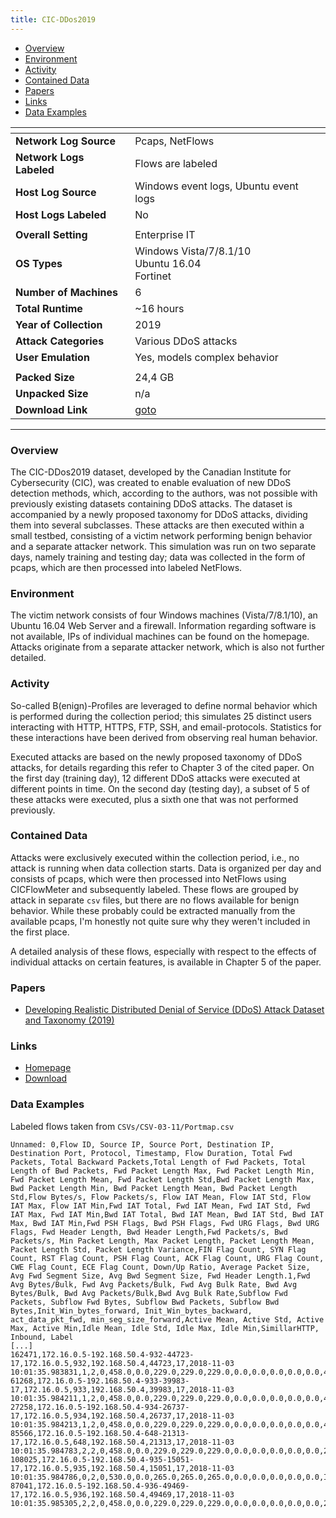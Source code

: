 ```yaml
---
title: CIC-DDos2019 
---
```


- [Overview](#overview)
- [Environment](#environment)
- [Activity](#activity)
- [Contained Data](#contained-data)
- [Papers](#papers)
- [Links](#links)
- [Data Examples](#data-examples)

| <!-- -->                 | <!-- -->                                                      |
|--------------------------|---------------------------------------------------------------|
| **Network Log Source**   | Pcaps, NetFlows                                               |
| **Network Logs Labeled** | Flows are labeled                                             |
| **Host Log Source**      | Windows event logs, Ubuntu event logs                         |
| **Host Logs Labeled**    | No                                                            |
|                          |                                                               |
| **Overall Setting**      | Enterprise IT                                                 |
| **OS Types**             | Windows Vista/7/8.1/10<br/>Ubuntu 16.04<br/>Fortinet          |
| **Number of Machines**   | 6                                                             |
| **Total Runtime**        | ~16 hours                                                     |
| **Year of Collection**   | 2019                                                          |
| **Attack Categories**    | Various DDoS attacks                                          |
| **User Emulation**       | Yes, models complex behavior                                  |
|                          |                                                               |
| **Packed Size**          | 24,4 GB                                                       |
| **Unpacked Size**        | n/a                                                           |
| **Download Link**        | [goto](http://205.174.165.80/CICDataset/CICDDoS2019/Dataset/) |

***

### Overview
The CIC-DDos2019 dataset, developed by the Canadian Institute for Cybersecurity (CIC), was created to enable evaluation of new DDoS detection methods, which, according to the authors, was not possible with previously existing datasets containing DDoS attacks.
The dataset is accompanied by a newly proposed taxonomy for DDoS attacks, dividing them into several subclasses.
These attacks are then executed within a small testbed, consisting of a victim network performing benign behavior and a separate attacker network.
This simulation was run on two separate days, namely training and testing day;
data was collected in the form of pcaps, which are then processed into labeled NetFlows.

### Environment
The victim network consists of four Windows machines (Vista/7/8.1/10), an Ubuntu 16.04 Web Server and a firewall.
Information regarding software is not available, IPs of individual machines can be found on the homepage.
Attacks originate from a separate attacker network, which is also not further detailed.

### Activity
So-called B(enign)-Profiles are leveraged to define normal behavior which is performed during the collection period;
this simulates 25 distinct users interacting with HTTP, HTTPS, FTP, SSH, and email-protocols.
Statistics for these interactions have been derived from observing real human behavior.

Executed attacks are based on the newly proposed taxonomy of DDoS attacks, for details regarding this refer to Chapter 3 of the cited paper.
On the first day (training day), 12 different DDoS attacks were executed at different points in time.
On the second day (testing day), a subset of 5 of these attacks were executed, plus a sixth one that was not performed previously.

### Contained Data
Attacks were exclusively executed within the collection period, i.e., no attack is running when data collection starts.
Data is organized per day and consists of pcaps, which were then processed into NetFlows using CICFlowMeter and subsequently labeled.
These flows are grouped by attack in separate `csv` files, but there are no flows available for benign behavior.
While these probably could be extracted manually from the available pcaps, I'm honestly not quite sure why they weren't included in the first place.

A detailed analysis of these flows, especially with respect to the effects of individual attacks on certain features, is available in Chapter 5 of the paper.

### Papers
- [Developing Realistic Distributed Denial of Service (DDoS) Attack Dataset and Taxonomy (2019)](https://doi.org/10.1109/CCST.2019.8888419)

### Links
- [Homepage](https://www.unb.ca/cic/datasets/ddos-2019.html)
- [Download](http://205.174.165.80/CICDataset/CICDDoS2019/Dataset/)

### Data Examples
Labeled flows taken from `CSVs/CSV-03-11/Portmap.csv`
```
Unnamed: 0,Flow ID, Source IP, Source Port, Destination IP, Destination Port, Protocol, Timestamp, Flow Duration, Total Fwd Packets, Total Backward Packets,Total Length of Fwd Packets, Total Length of Bwd Packets, Fwd Packet Length Max, Fwd Packet Length Min, Fwd Packet Length Mean, Fwd Packet Length Std,Bwd Packet Length Max, Bwd Packet Length Min, Bwd Packet Length Mean, Bwd Packet Length Std,Flow Bytes/s, Flow Packets/s, Flow IAT Mean, Flow IAT Std, Flow IAT Max, Flow IAT Min,Fwd IAT Total, Fwd IAT Mean, Fwd IAT Std, Fwd IAT Max, Fwd IAT Min,Bwd IAT Total, Bwd IAT Mean, Bwd IAT Std, Bwd IAT Max, Bwd IAT Min,Fwd PSH Flags, Bwd PSH Flags, Fwd URG Flags, Bwd URG Flags, Fwd Header Length, Bwd Header Length,Fwd Packets/s, Bwd Packets/s, Min Packet Length, Max Packet Length, Packet Length Mean, Packet Length Std, Packet Length Variance,FIN Flag Count, SYN Flag Count, RST Flag Count, PSH Flag Count, ACK Flag Count, URG Flag Count, CWE Flag Count, ECE Flag Count, Down/Up Ratio, Average Packet Size, Avg Fwd Segment Size, Avg Bwd Segment Size, Fwd Header Length.1,Fwd Avg Bytes/Bulk, Fwd Avg Packets/Bulk, Fwd Avg Bulk Rate, Bwd Avg Bytes/Bulk, Bwd Avg Packets/Bulk,Bwd Avg Bulk Rate,Subflow Fwd Packets, Subflow Fwd Bytes, Subflow Bwd Packets, Subflow Bwd Bytes,Init_Win_bytes_forward, Init_Win_bytes_backward, act_data_pkt_fwd, min_seg_size_forward,Active Mean, Active Std, Active Max, Active Min,Idle Mean, Idle Std, Idle Max, Idle Min,SimillarHTTP, Inbound, Label
[...]
162471,172.16.0.5-192.168.50.4-932-44723-17,172.16.0.5,932,192.168.50.4,44723,17,2018-11-03 10:01:35.983831,1,2,0,458.0,0.0,229.0,229.0,229.0,0.0,0.0,0.0,0.0,0.0,4.58E8,2000000.0,1.0,0.0,1.0,1.0,1.0,1.0,0.0,1.0,1.0,0.0,0.0,0.0,0.0,0.0,0,0,0,0,40,0,2000000.0,0.0,229.0,229.0,229.0,0.0,0.0,0,0,0,0,0,0,0,0,0.0,343.5,229.0,0.0,40,0,0,0,0,0,0,2,458,0,0,-1,-1,1,20,0.0,0.0,0.0,0.0,0.0,0.0,0.0,0.0,0,1,Portmap
61268,172.16.0.5-192.168.50.4-933-39983-17,172.16.0.5,933,192.168.50.4,39983,17,2018-11-03 10:01:35.984211,1,2,0,458.0,0.0,229.0,229.0,229.0,0.0,0.0,0.0,0.0,0.0,4.58E8,2000000.0,1.0,0.0,1.0,1.0,1.0,1.0,0.0,1.0,1.0,0.0,0.0,0.0,0.0,0.0,0,0,0,0,40,0,2000000.0,0.0,229.0,229.0,229.0,0.0,0.0,0,0,0,0,0,0,0,0,0.0,343.5,229.0,0.0,40,0,0,0,0,0,0,2,458,0,0,-1,-1,1,20,0.0,0.0,0.0,0.0,0.0,0.0,0.0,0.0,0,1,Portmap
27258,172.16.0.5-192.168.50.4-934-26737-17,172.16.0.5,934,192.168.50.4,26737,17,2018-11-03 10:01:35.984213,1,2,0,458.0,0.0,229.0,229.0,229.0,0.0,0.0,0.0,0.0,0.0,4.58E8,2000000.0,1.0,0.0,1.0,1.0,1.0,1.0,0.0,1.0,1.0,0.0,0.0,0.0,0.0,0.0,0,0,0,0,40,0,2000000.0,0.0,229.0,229.0,229.0,0.0,0.0,0,0,0,0,0,0,0,0,0.0,343.5,229.0,0.0,40,0,0,0,0,0,0,2,458,0,0,-1,-1,1,20,0.0,0.0,0.0,0.0,0.0,0.0,0.0,0.0,0,1,Portmap
85566,172.16.0.5-192.168.50.4-648-21313-17,172.16.0.5,648,192.168.50.4,21313,17,2018-11-03 10:01:35.984783,2,2,0,458.0,0.0,229.0,229.0,229.0,0.0,0.0,0.0,0.0,0.0,2.29E8,1000000.0,2.0,0.0,2.0,2.0,2.0,2.0,0.0,2.0,2.0,0.0,0.0,0.0,0.0,0.0,0,0,0,0,40,0,1000000.0,0.0,229.0,229.0,229.0,0.0,0.0,0,0,0,0,0,0,0,0,0.0,343.5,229.0,0.0,40,0,0,0,0,0,0,2,458,0,0,-1,-1,1,20,0.0,0.0,0.0,0.0,0.0,0.0,0.0,0.0,0,1,Portmap
108025,172.16.0.5-192.168.50.4-935-15051-17,172.16.0.5,935,192.168.50.4,15051,17,2018-11-03 10:01:35.984786,0,2,0,530.0,0.0,265.0,265.0,265.0,0.0,0.0,0.0,0.0,0.0,Infinity,Infinity,0.0,0.0,0.0,0.0,0.0,0.0,0.0,0.0,0.0,0.0,0.0,0.0,0.0,0.0,0,0,0,0,40,0,0.0,0.0,265.0,265.0,265.0,0.0,0.0,0,0,0,0,0,0,0,0,0.0,397.5,265.0,0.0,40,0,0,0,0,0,0,2,530,0,0,-1,-1,1,20,0.0,0.0,0.0,0.0,0.0,0.0,0.0,0.0,0,1,Portmap
87041,172.16.0.5-192.168.50.4-936-49469-17,172.16.0.5,936,192.168.50.4,49469,17,2018-11-03 10:01:35.985305,2,2,0,458.0,0.0,229.0,229.0,229.0,0.0,0.0,0.0,0.0,0.0,2.29E8,1000000.0,2.0,0.0,2.0,2.0,2.0,2.0,0.0,2.0,2.0,0.0,0.0,0.0,0.0,0.0,0,0,0,0,40,0,1000000.0,0.0,229.0,229.0,229.0,0.0,0.0,0,0,0,0,0,0,0,0,0.0,343.5,229.0,0.0,40,0,0,0,0,0,0,2,458,0,0,-1,-1,1,20,0.0,0.0,0.0,0.0,0.0,0.0,0.0,0.0,0,1,Portmap
```